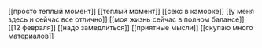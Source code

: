 [[просто теплый момент]]
[[теплый момент]]
[[cекс в каморке]]
[[у меня здесь и сейчас все отлично]]
[[моя жизнь сейчас в полном балансе]]
[[12 февраля]]
[[надо замедлиться]]
[[приятные мысли]]
[[скупаю много материалов]]